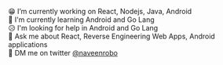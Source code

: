 😁 I’m currently working on React, Nodejs, Java, Android<br>
 🤗 I'm currently learning Android and Go Lang<br>
 😥 I'm looking for help in Android and Go Lang<br>
 🤗 Ask me about React, Reverse Engineering Web Apps, Android applications<br>
 🐤 DM me on twitter [@naveenrobo](http://twitter.com/naveenrobo)
